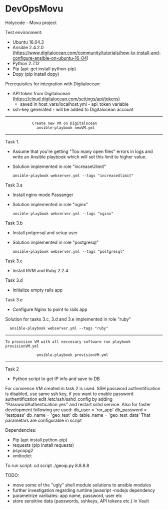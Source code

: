 # DevOpsMovu
Holycode - Movu project

Test environment:
  - Ubuntu 16.04.3
  - Ansible 2.4.2.0 (https://www.digitalocean.com/community/tutorials/how-to-install-and-configure-ansible-on-ubuntu-16-04)
  - Python 2.7.12
  - Pip (apt-get install python-pip)
  - Dopy (pip install dopy)

Prerequisites for integration with Digitalocean:
- API token from Digitalocean (https://cloud.digitalocean.com/settings/api/tokens)
  - saved in host_vars/localhost.yml - api_token variable
- ssh-key generated - will be added to Digitalocean account
 

************************************************************
                Create new VM on Digitalocean
                  ansible-playbook newVM.yml
************************************************************

Task 1.
  - Assume that you're getting "Too many open files" errors in logs and write an Ansible playbook which will set this limit to higher value.
  - Solution implemented in role "increaseUlimit"

        ansible-playbook webserver.yml --tags "increaseUlimit"


Task 3.a
  - Install nginx mode Passanger
  - Solution implemented in role "nginx"

        ansible-playbook webserver.yml --tags "nginx"
 
Task 3.b
  - Install potgresql and setup user
  - Solution implemented in role "postgresql"

        ansible-playbook webserver.yml --tags "postgresql"

Task 3.c
  - Install RVM and Ruby 2.2.4

Task 3.d
  - Initialize empty rails app

Task 3.e
  - Configure Nginx to point to rails app
 
Solution for tasks 3.c, 3.d and 3.e implemented in role "ruby"

      ansible-playbook webserver.yml --tags "ruby"


************************************************************************

    To provision VM with all neccesary software run playbook provisionVM.yml
  
                  ansible-playbook provisionVM.yml

************************************************************************

Task 2
  - Python script to get IP info and save to DB
  
  For convience VM created in task 2 is used.
  SSH password authentification is disabled, use same ssh key, if you want to enable password authentification
  edit /etc/ssh/sshd_config by adding "PasswordAuthentication yes" and restart sshd service.
  Also for faster development following are used:
      db_user = 'ror_app'
      db_password = 'testpass'
      db_name = 'geo_test'
      db_table_name = 'geo_test_data'
  That parametars are configurable in script

  Dependencies:
   - Pip (apt install python-pip)
   - requests (pip install requests)
   - psycopg2
   - xmltodict
  
  To run script:
      cd script
      ./geoip.py 8.8.8.8
          


TODO: 
  - move some of the "ugly" shell module solutions to ansible modules
  - further investigation regarding runtime javasript -nodejs dependency
  - parametrize varibales: app name, password, user etc
  - store sensitive data (passwords, sshkeys, API tokens etc.) in Vault
